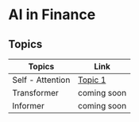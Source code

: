 AI in Finance
==============================
## Topics
|Topics           |         Link          |
| ---             |---                    |
|Self - Attention |[Topic 1](./notebook/Topic1.md) |
|Transformer      |    coming soon        |
|Informer         |    coming soon        |
